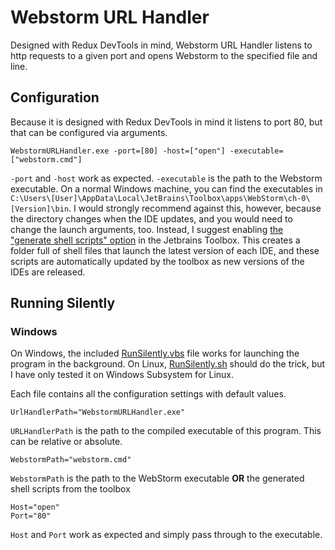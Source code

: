 # Webstorm URL Handler
Designed with Redux DevTools in mind, Webstorm URL Handler listens to http requests to a given port and opens Webstorm to the specified file and line.

## Configuration

Because it is designed with Redux DevTools in mind it listens to port 80, but that can be configured via arguments.
```shell script
WebstormURLHandler.exe -port=[80] -host=["open"] -executable=["webstorm.cmd"] 
```

`-port` and `-host` work as expected. `-executable` is the path to the Webstorm executable. On a normal Windows machine, you can find the executables in `C:\Users\[User]\AppData\Local\JetBrains\Toolbox\apps\WebStorm\ch-0\[Version]\bin`. I would strongly recommend against this, however, because the directory changes when the IDE updates, and you would need to change the launch arguments, too. Instead, I suggest enabling [the "generate shell scripts" option](https://www.jetbrains.com/help/idea/working-with-the-ide-features-from-command-line.html#toolbox) in the Jetbrains Toolbox. This creates a folder full of shell files that launch the latest version of each IDE, and these scripts are automatically updated by the toolbox as new versions of the IDEs are released.

## Running Silently

### Windows
On Windows, the included [RunSilently.vbs](RunSilently.vbs) file works for launching the program in the background. On Linux, [RunSilently.sh](RunSilently.sh) should do the trick, but I have only tested it on Windows Subsystem for Linux.

Each file contains all the configuration settings with default values.
```
UrlHandlerPath="WebstormURLHandler.exe"
```
`URLHandlerPath` is the path to the compiled executable of this program. This can be relative or absolute.
```
WebstormPath="webstorm.cmd"
```
`WebstormPath` is the path to the WebStorm executable **OR** the generated shell scripts from the toolbox
```
Host="open"
Port="80"
```
`Host` and `Port` work as expected and simply pass through to the executable.
